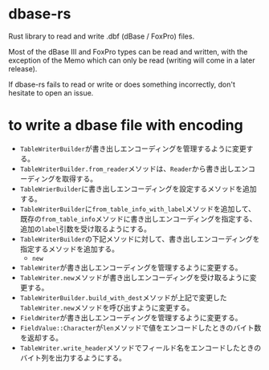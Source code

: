 # dbase-rs

Rust library to read and write .dbf (dBase / FoxPro) files.

Most of the dBase III and FoxPro types can be read and written,
with the exception of the Memo which can only be read
(writing will come in a later release).

If dbase-rs fails to read or write or does something incorrectly, don't hesitate to open an issue.

# to write a dbase file with encoding

* `TableWriterBuilder`が書き出しエンコーディングを管理するように変更する。
* `TableWriterBuilder.from_reader`メソッドは、`Reader`から書き出しエンコーディングを取得する。
* `TableWrierBuilder`に書き出しエンコーディングを設定するメソッドを追加する。
* `TableWriterBuilder`に`from_table_info_with_label`メソッドを追加して、既存の`from_table_info`メソッドに書き出しエンコーディングを指定する、追加の`label`引数を受け取るようにする。
* `TableWriterBuilder`の下記メソッドに対して、書き出しエンコーディングを指定するメソッドを追加する。
  * `new`
* `TableWriter`が書き出しエンコーディングを管理するように変更する。
* `TableWriter.new`メソッドが書き出しエンコーディングを受け取るように変更する。
* `TableWriterBuilder.build_with_dest`メソッドが上記で変更した`TableWriter.new`メソッドを呼び出すように変更する。
* `FieldWriter`が書き出しエンコーディングを管理するように変更する。
* `FieldValue::Character`が`len`メソッドで値をエンコードしたときのバイト数を返却する。
* `TableWriter.write_header`メソッドでフィールド名をエンコードしたときのバイト列を出力するようにする。
